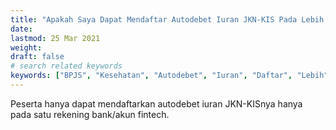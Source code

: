 ```yaml
---
title: "Apakah Saya Dapat Mendaftar Autodebet Iuran JKN-KIS Pada Lebih Dari Satu Rekening Bank/Akun Fintech?"
date: 
lastmod: 25 Mar 2021
weight: 
draft: false
# search related keywords
keywords: ["BPJS", "Kesehatan", "Autodebet", "Iuran", "Daftar", "Lebih", "Satu", "Rekening"]
---
```


Peserta hanya dapat mendaftarkan autodebet iuran JKN-KISnya hanya pada satu rekening bank/akun fintech.